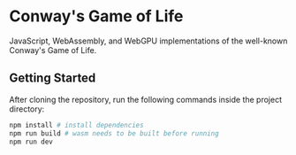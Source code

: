 # Conway's Game of Life
JavaScript, WebAssembly, and WebGPU implementations of the well-known Conway's Game of Life.

## Getting Started

After cloning the repository, run the following commands inside the project directory:

```bash
npm install # install dependencies
npm run build # wasm needs to be built before running
npm run dev
```
